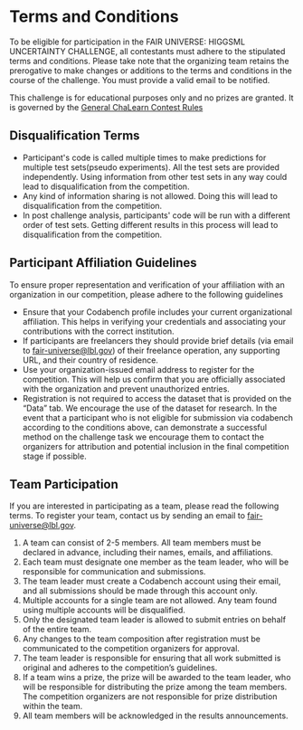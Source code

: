# Terms and Conditions

To be eligible for participation in the FAIR UNIVERSE: HIGGSML UNCERTAINTY CHALLENGE, all contestants must adhere to the stipulated terms and conditions. Please take note that the organizing team retains the prerogative to make changes or additions to the terms and conditions in the course of the challenge. You must provide a valid email to be notified.

This challenge is for educational purposes only and no prizes are granted. It is governed by the [General ChaLearn Contest Rules](http://www.causality.inf.ethz.ch/GeneralChalearnContestRuleTerms.html)

## Disqualification Terms

- Participant's code is called multiple times to make predictions for multiple test sets(pseudo experiments). All the test sets are provided independently. Using information from other test sets in any way could lead to disqualification from the competition.
- Any kind of information sharing is not allowed. Doing this will lead to disqualification from the competition.
- In post challenge analysis, participants' code will be run with a different order of test sets. Getting different results in this process will lead to disqualification from the competition.

## Participant Affiliation Guidelines

To ensure proper representation and verification of your affiliation with an organization in our competition, please adhere to the following guidelines

- Ensure that your Codabench profile includes your current organizational affiliation. This helps in verifying your credentials and associating your contributions with the correct institution.
- If participants are freelancers they should provide brief details (via email to fair-universe@lbl.gov) of their freelance operation, any supporting URL, and their country of residence.
- Use your organization-issued email address to register for the competition. This will help us confirm that you are officially associated with the organization and prevent unauthorized entries.
- Registration is not required to access the dataset that is provided on the “Data” tab. We encourage the use of the dataset for research. In the event that a participant who is not eligible for submission via codabench according to the conditions above, can demonstrate a successful method on the challenge task we encourage them to contact the organizers for attribution and potential inclusion in the final competition stage if possible.

## Team Participation

If you are interested in participating as a team, please read the following terms. To register your team, contact us by sending an email to fair-universe@lbl.gov.

1. A team can consist of 2-5 members. All team members must be declared in advance, including their names, emails, and affiliations.
2. Each team must designate one member as the team leader, who will be responsible for communication and submissions.
3. The team leader must create a Codabench account using their email, and all submissions should be made through this account only.
4. Multiple accounts for a single team are not allowed. Any team found using multiple accounts will be disqualified.
5. Only the designated team leader is allowed to submit entries on behalf of the entire team.
6. Any changes to the team composition after registration must be communicated to the competition organizers for approval.
7. The team leader is responsible for ensuring that all work submitted is original and adheres to the competition’s guidelines.
8. If a team wins a prize, the prize will be awarded to the team leader, who will be responsible for distributing the prize among the team members. The competition organizers are not responsible for prize distribution within the team.
9. All team members will be acknowledged in the results announcements.
